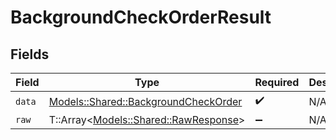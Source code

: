 # BackgroundCheckOrderResult


## Fields

| Field                                                                               | Type                                                                                | Required                                                                            | Description                                                                         |
| ----------------------------------------------------------------------------------- | ----------------------------------------------------------------------------------- | ----------------------------------------------------------------------------------- | ----------------------------------------------------------------------------------- |
| `data`                                                                              | [Models::Shared::BackgroundCheckOrder](../../models/shared/backgroundcheckorder.md) | :heavy_check_mark:                                                                  | N/A                                                                                 |
| `raw`                                                                               | T::Array<[Models::Shared::RawResponse](../../models/shared/rawresponse.md)>         | :heavy_minus_sign:                                                                  | N/A                                                                                 |